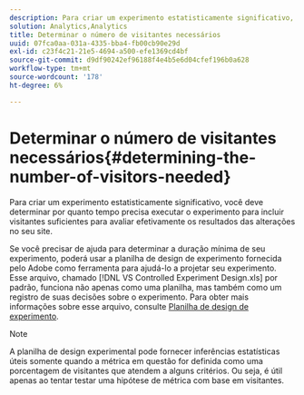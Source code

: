 ```yaml
---
description: Para criar um experimento estatisticamente significativo, você deve determinar por quanto tempo precisa executar o experimento para incluir visitantes suficientes para avaliar efetivamente os resultados das alterações no seu site.
solution: Analytics,Analytics
title: Determinar o número de visitantes necessários
uuid: 07fca0aa-031a-4335-bba4-fb00cb90e29d
exl-id: c23f4c21-21e5-4694-a500-efe1369cd4bf
source-git-commit: d9df90242ef96188f4e4b5e6d04cfef196b0a628
workflow-type: tm+mt
source-wordcount: '178'
ht-degree: 6%

---
```


# Determinar o número de visitantes necessários{#determining-the-number-of-visitors-needed}

Para criar um experimento estatisticamente significativo, você deve determinar por quanto tempo precisa executar o experimento para incluir visitantes suficientes para avaliar efetivamente os resultados das alterações no seu site.

Se você precisar de ajuda para determinar a duração mínima de seu experimento, poderá usar a planilha de design de experimento fornecida pelo Adobe como ferramenta para ajudá-lo a projetar seu experimento. Esse arquivo, chamado [!DNL VS Controlled Experiment Design.xls] por padrão, funciona não apenas como uma planilha, mas também como um registro de suas decisões sobre o experimento. Para obter mais informações sobre esse arquivo, consulte [Planilha de design de experimento](../../../home/c-undst-ctrld-exp/t-exp-dsn-spst.md#task-d7f674980fe9415d80371d6020bcf164).

>[!NOTE]
>
>A planilha de design experimental pode fornecer inferências estatísticas úteis somente quando a métrica em questão for definida como uma porcentagem de visitantes que atendem a alguns critérios. Ou seja, é útil apenas ao tentar testar uma hipótese de métrica com base em visitantes.
